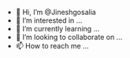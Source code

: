 - 👋 Hi, I’m @Jineshgosalia
- 👀 I’m interested in ...
- 🌱 I’m currently learning ...
- 💞️ I’m looking to collaborate on ...
- 📫 How to reach me ...

<!---
Jineshgosalia/Jineshgosalia is a ✨ special ✨ repository because its `README.md` (this file) appears on your GitHub profile.
You can click the Preview link to take a look at your changes.
--->
